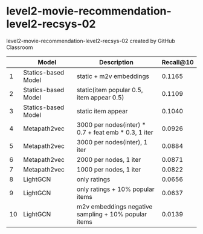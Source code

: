 # level2-movie-recommendation-level2-recsys-02
level2-movie-recommendation-level2-recsys-02 created by GitHub Classroom

| |Model|Description|Recall@10| 
|-|---|-------|---|
|1|Statics-based Model|static + m2v embeddings|0.1165|
|2|Statics-based Model|static(item popular 0.5, item appear 0.5)|0.1109|
|3|Statics-based Model|static item appear|0.1040|
|4|Metapath2vec|3000 per nodes(inter) * 0.7 + feat emb * 0.3, 1 iter|0.0926|
|5|Metapath2vec|3000 per nodes(inter), 1 iter|0.0884|
|6|Metapath2vec|2000 per nodes, 1 iter|0.0871|
|7|Metapath2vec|1000 per nodes, 1 iter|0.0822|
|8|LightGCN|only ratings|0.0656|
|9|LightGCN|only ratings + 10% popular items|0.0637|
|10|LightGCN|m2v embeddings negative sampling + 10% popular items|0.0139|


